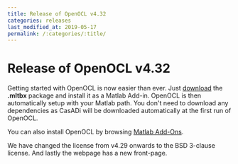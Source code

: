 ```yaml
---
title: Release of OpenOCL v4.32
categories: releases
last_modified_at: 2019-05-17
permalink: /:categories/:title/
---
```


# Release of OpenOCL v4.32

Getting started with OpenOCL is now easier than ever. Just [download](/get-started/) the **.mltbx** package 
and install it as a Matlab Add-in. OpenOCL is then automatically setup with your Matlab path.
You don't need to download any dependencies as CasADi will be downloaded automatically at the first run of OpenOCL. 

You can also install OpenOCL by browsing [Matlab Add-Ons](https://de.mathworks.com/help/matlab/matlab_env/get-add-ons.html).

We have changed the license from v4.29 onwards to the BSD 3-clause license. And lastly the webpage has a new front-page.
